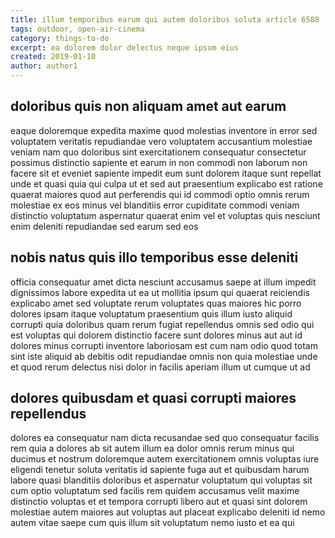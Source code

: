 ```yaml
---
title: illum temporibus earum qui autem doloribus soluta article 6588
tags: outdoor, open-air-cinema
category: things-to-do
excerpt: ea dolorem dolor delectus neque ipsum eius
created: 2019-01-10
author: author1
---
```


## doloribus quis non aliquam amet aut earum

eaque doloremque expedita maxime quod molestias inventore in error sed voluptatem veritatis repudiandae vero voluptatem accusantium molestiae veniam nam quo doloribus sint exercitationem consequatur consectetur possimus distinctio sapiente et earum in non commodi non laborum non facere sit et eveniet sapiente impedit eum sunt dolorem itaque sunt repellat unde et quasi quia qui culpa ut et sed aut praesentium explicabo est ratione quaerat maiores quod aut perferendis qui id commodi optio omnis rerum molestiae ex eos minus vel blanditiis error cupiditate commodi veniam distinctio voluptatum aspernatur quaerat enim vel et voluptas quis nesciunt enim deleniti repudiandae sed earum sed eos

## nobis natus quis illo temporibus esse deleniti

officia consequatur amet dicta nesciunt accusamus saepe at illum impedit dignissimos labore expedita ut ea ut mollitia ipsum qui quaerat reiciendis explicabo amet sed voluptate rerum voluptates quas maiores hic porro dolores ipsam itaque voluptatum praesentium quis illum iusto aliquid corrupti quia doloribus quam rerum fugiat repellendus omnis sed odio qui est voluptas qui dolorem distinctio facere sunt dolores minus aut aut id dolores minus corrupti inventore laboriosam est cum nam odio quod totam sint iste aliquid ab debitis odit repudiandae omnis non quia molestiae unde et quod rerum delectus nisi dolor in facilis aperiam illum ut cumque ut ad

## dolores quibusdam et quasi corrupti maiores repellendus

dolores ea consequatur nam dicta recusandae sed quo consequatur facilis rem quia a dolores ab sit autem illum ea dolor omnis rerum minus qui ducimus et nostrum doloremque autem exercitationem omnis voluptas iure eligendi tenetur soluta veritatis id sapiente fuga aut et quibusdam harum labore quasi blanditiis doloribus et aspernatur voluptatum qui voluptas sit cum optio voluptatum sed facilis rem quidem accusamus velit maxime distinctio voluptas et et tempora corrupti libero aut et quasi sint dolorem molestiae autem maiores aut voluptas aut placeat explicabo deleniti id nemo autem vitae saepe cum quis illum sit voluptatum nemo iusto et ea qui
